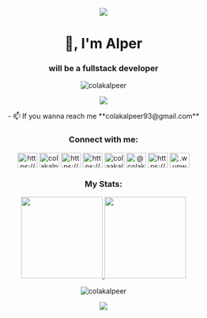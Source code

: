 <p align="center">
  <img src="https://capsule-render.vercel.app/api?type=waving&color=gradient&text=Hi!&height=100&section=header"/>
</p>

<h1 align="center">👋, I'm Alper</h1>
<h3 align="center">will be a fullstack developer</h3>

<p align="center"> <img src="https://komarev.com/ghpvc/?username=colakalpeer&label=Profile%20views&color=0e75b6&style=flat" alt="colakalpeer" />
</p>
<div align="center"> 
 <a href="https://wakatime.com/@colakalpeer"><img src="https://wakatime.com/badge/user/018e03c1-101b-4515-a52f-ee956df478c1.svg" /></a>
</div>
<p align="center">
- 📫 If you wanna reach me  **colakalpeer93@gmail.com**
</p>
<h3 align="center">Connect with me:</h3>
<p align="center">
<a href="https://codepen.io/https://codepen.io/burizakyanon" target="blank"><img align="center" src="https://raw.githubusercontent.com/rahuldkjain/github-profile-readme-generator/master/src/images/icons/Social/codepen.svg" alt="https://codepen.io/burizakyanon" height="30" width="40" /></a>
<a href="https://twitter.com/colakalpeer" target="blank"><img align="center" src="https://raw.githubusercontent.com/rahuldkjain/github-profile-readme-generator/master/src/images/icons/Social/twitter.svg" alt="colakalpeer" height="30" width="40" /></a>
<a href="https://linkedin.com/in/https://www.linkedin.com/in/alper-colak/" target="blank"><img align="center" src="https://raw.githubusercontent.com/rahuldkjain/github-profile-readme-generator/master/src/images/icons/Social/linked-in-alt.svg" alt="https://www.linkedin.com/in/alper-colak/" height="30" width="40" /></a>
<a href="https://stackoverflow.com/users/https://stackoverflow.com/users/24657194/alper-%c3%87olak" target="blank"><img align="center" src="https://raw.githubusercontent.com/rahuldkjain/github-profile-readme-generator/master/src/images/icons/Social/stack-overflow.svg" alt="https://stackoverflow.com/users/24657194/alper-%c3%87olak" height="30" width="40" /></a>
<a href="https://instagram.com/colaakalper" target="blank"><img align="center" src="https://raw.githubusercontent.com/rahuldkjain/github-profile-readme-generator/master/src/images/icons/Social/instagram.svg" alt="colaakalper" height="30" width="40" /></a>
<a href="https://medium.com/@colakalpeer93" target="blank"><img align="center" src="https://raw.githubusercontent.com/rahuldkjain/github-profile-readme-generator/master/src/images/icons/Social/medium.svg" alt="@colakalpeer93" height="30" width="40" /></a>
<a href="https://www.hackerrank.com/https://www.hackerrank.com/profile/colakalpeer93" target="blank"><img align="center" src="https://raw.githubusercontent.com/rahuldkjain/github-profile-readme-generator/master/src/images/icons/Social/hackerrank.svg" alt="https://www.hackerrank.com/profile/colakalpeer93" height="30" width="40" /></a>
<a href="https://discord.gg/.wupwup" target="blank"><img align="center" src="https://raw.githubusercontent.com/rahuldkjain/github-profile-readme-generator/master/src/images/icons/Social/discord.svg" alt=".wupwup" height="30" width="40" /></a>
</p>

<h3 align="center"> My Stats: </h3>
<div align="center">
<a href="https://github.com/colakalpeer">
  <img height="165em" src="https://github-readme-stats-eight-theta.vercel.app/api?username=colakalpeer&show_icons=true&theme=algolia&include_all_commits=true&count_private=true"/>
  <img height="165em" src="https://github-readme-stats-eight-theta.vercel.app/api/top-langs/?username=colakalpeer&layout=compact&langs_count=8&theme=algolia"/>
</a>

<p align="center"><img  src="https://github-readme-streak-stats.herokuapp.com/?user=colakalpeer&theme=algolia" alt="colakalpeer" /></p>
</div>
<p align="center" width="100%">
  <img src="https://capsule-render.vercel.app/api?type=waving&color=gradient&height=100&section=footer"/>
</p>
